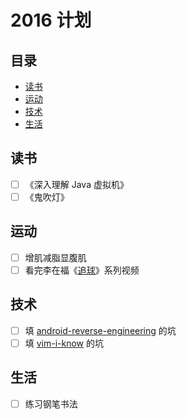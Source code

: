 # 2016 计划

## 目录

* [读书](#读书)
* [运动](#运动)
* [技术](#技术)
* [生活](#生活)

## 读书

- [ ] 《深入理解 Java 虚拟机》
- [ ] 《鬼吹灯》

## 运动

- [ ] 增肌减脂显腹肌
- [ ] 看完李在福《[追球][2]》系列视频

## 技术

- [ ] 填 [android-reverse-engineering][1] 的坑
- [ ] 填 [vim-i-know][3] 的坑

## 生活

- [ ] 练习钢笔书法

[1]: https://github.com/mzlogin/android-reverse-engineering
[2]: http://mazhuang.org/wiki/badminton/
[3]: https://github.com/mzlogin/vim-i-know
